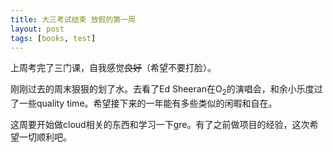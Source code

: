 ```yaml
---
title: 大三考试结束 放假的第一周
layout: post
tags: [books, test]
---
```

上周考完了三门课，自我感觉<del>良好</del>（希望不要打脸）。

刚刚过去的周末狠狠的划了水。去看了Ed Sheeran在O<sub>2</sub>的演唱会，和余小乐度过了一些quality time。希望接下来的一年能有多些类似的闲暇和自在。

这周要开始做cloud相关的东西和学习一下gre。有了之前做项目的经验，这次希望一切顺利吧。
